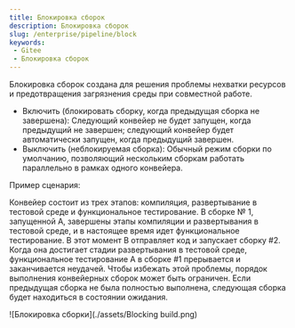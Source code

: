 ```yaml
---
title: Блокировка сборок
description: Блокировка сборок
slug: /enterprise/pipeline/block
keywords:
 - Gitee
 - Блокировка сборок
---
```


Блокировка сборок создана для решения проблемы нехватки ресурсов и предотвращения загрязнения среды при совместной работе.

- Включить (блокировать сборку, когда предыдущая сборка не завершена): Следующий конвейер не будет запущен, когда предыдущий не завершен; следующий конвейер будет автоматически запущен, когда предыдущий завершен.
- Выключить (неблокируемая сборка): Обычный режим сборки по умолчанию, позволяющий нескольким сборкам работать параллельно в рамках одного конвейера.

Пример сценария:

Конвейер состоит из трех этапов: компиляция, развертывание в тестовой среде и функциональное тестирование. В сборке № 1, запущенной A, завершены этапы компиляции и развертывания в тестовой среде, и в настоящее время идет функциональное тестирование. В этот момент B отправляет код и запускает сборку #2. Когда она достигает стадии развертывания в тестовой среде, функциональное тестирование A в сборке #1 прерывается и заканчивается неудачей. Чтобы избежать этой проблемы, порядок выполнения конвейерных сборок может быть ограничен. Если предыдущая сборка не была полностью выполнена, следующая сборка будет находиться в состоянии ожидания.

![Блокировка сборки](./assets/Blocking build.png)